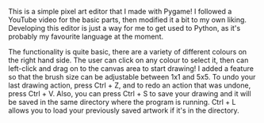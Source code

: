 This is a simple pixel art editor that I made with Pygame! I followed a YouTube video for the basic parts, then modified it a bit to my own liking. Developing this editor is just a way for me to get used to Python, as it's probably my favourite language at the moment.

The functionality is quite basic, there are a variety of different colours on the right hand side. The user can click on any colour to select it, then can left-click and drag on to the canvas area to start drawing! I added a feature so that the brush size can be adjustable between 1x1 and 5x5. To undo your last drawing action, press Ctrl + Z, and to redo an action that was undone, press Ctrl + V. Also, you can press  Ctrl + S to save your drawing and it will be saved in the same directory where the program is running.  Ctrl + L allows you to load your previously saved artwork if it's in the directory.

